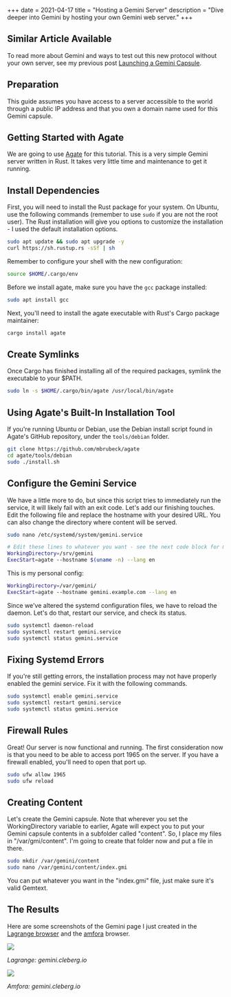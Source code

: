 +++
date = 2021-04-17
title = "Hosting a Gemini Server"
description = "Dive deeper into Gemini by hosting your own Gemini web server."
+++

## Similar Article Available

To read more about Gemini and ways to test out this new protocol without your own server, see my previous post [Launching a Gemini Capsule](/blog/launching-a-gemini-capsule/).

## Preparation

This guide assumes you have access to a server accessible to the world through a public IP address and that you own a
domain name used for this Gemini capsule.

## Getting Started with Agate

We are going to use [Agate](https://github.com/mbrubeck/agate) for this tutorial. This is a very simple Gemini server
written in Rust. It takes very little time and maintenance to get it running.

## Install Dependencies

First, you will need to install the Rust package for your system. On Ubuntu, use the following commands (remember to use `sudo` if you are not the root user). The Rust installation will give you options to customize the installation - I used the default installation options.

```bash
sudo apt update && sudo apt upgrade -y
curl https://sh.rustup.rs -sSf | sh
```

Remember to configure your shell with the new configuration:

```bash
source $HOME/.cargo/env
```

Before we install agate, make sure you have the `gcc` package installed:

```bash
sudo apt install gcc
```

Next, you'll need to install the agate executable with Rust's Cargo package maintainer:

```bash
cargo install agate
```

## Create Symlinks

Once Cargo has finished installing all of the required packages, symlink the executable to your \$PATH.

```bash
sudo ln -s $HOME/.cargo/bin/agate /usr/local/bin/agate
```

## Using Agate's Built-In Installation Tool

If you're running Ubuntu or Debian, use the Debian install script found in Agate's GitHub repository, under the `tools/debian` folder.

```bash
git clone https://github.com/mbrubeck/agate
cd agate/tools/debian
sudo ./install.sh
```

## Configure the Gemini Service

We have a little more to do, but since this script tries to immediately run the service, it will likely fail with an exit code. Let's add our finishing touches. Edit the following file and replace the hostname with your desired URL. You can also change the directory where content will be served.

```bash
sudo nano /etc/systemd/system/gemini.service
```

```bash
# Edit these lines to whatever you want - see the next code block for my personal configuration.
WorkingDirectory=/srv/gemini
ExecStart=agate --hostname $(uname -n) --lang en
```

This is my personal config:

```bash
WorkingDirectory=/var/gemini/
ExecStart=agate --hostname gemini.example.com --lang en
```

Since we've altered the systemd configuration files, we have to reload the daemon. Let's do that, restart our service,
and check its status.

```bash
sudo systemctl daemon-reload
sudo systemctl restart gemini.service
sudo systemctl status gemini.service
```

## Fixing Systemd Errors

If you're still getting errors, the installation process may not have properly enabled the gemini service. Fix it with
the following commands.

```bash
sudo systemctl enable gemini.service
sudo systemctl restart gemini.service
sudo systemctl status gemini.service
```

## Firewall Rules

Great! Our server is now functional and running. The first consideration now is that you need to be able to access port
1965 on the server. If you have a firewall enabled, you'll need to open that port up.

```bash
sudo ufw allow 1965
sudo ufw reload
```

## Creating Content

Let's create the Gemini capsule. Note that wherever you set the WorkingDirectory variable to earlier, Agate will expect you to put your Gemini capsule contents in a subfolder called "content". So, I place my files in "/var/gmi/content". I'm going to create that folder now and put a file in there.

```bash
sudo mkdir /var/gemini/content
sudo nano /var/gemini/content/index.gmi
```

You can put whatever you want in the "index.gmi" file, just make sure it's valid Gemtext.

## The Results

Here are some screenshots of the Gemini page I just created in the [Lagrange browser](https://gmi.skyjake.fi/lagrange/) and
the [amfora](https://github.com/makeworld-the-better-one/amfora) browser.

![](https://img.cleberg.io/blog/032-hosting-a-gemini-server/lagrange.png)

*Lagrange: gemini.cleberg.io*

![](https://img.cleberg.io/blog/032-hosting-a-gemini-server/amfora.png)

*Amfora: gemini.cleberg.io*

